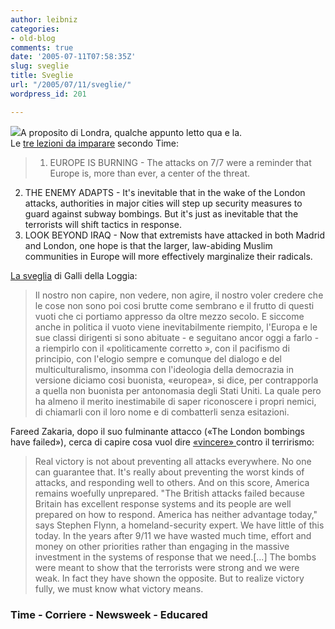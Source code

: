 ```yaml
---
author: leibniz
categories:
- old-blog
comments: true
date: '2005-07-11T07:58:35Z'
slug: sveglie
title: Sveglie
url: "/2005/07/11/sveglie/"
wordpress_id: 201

---
```

![](https://www.educared.org.ar/tamtam/images/roger_wood.jpg)A proposito di Londra, qualche appunto letto qua e la.  
Le [tre lezioni da imparare](https://www.time.com/time/magazine/printout/0,8816,1081366,00.html) secondo Time:  


> 1. EUROPE IS BURNING - The attacks on 7/7 were a reminder that Europe is, more than ever, a center of the threat.
  
2. THE ENEMY ADAPTS - It's inevitable that in the wake of the London attacks, authorities in
major cities will step up security measures to guard against subway
bombings. But it's just as inevitable that the terrorists will shift
tactics in response.  
3. LOOK BEYOND IRAQ - Now that extremists have attacked in both Madrid and London, one hope
is that the larger, law-abiding Muslim communities in Europe will more
effectively marginalize their radicals.

[La sveglia](https://www.corriere.it/Primo_Piano/Editoriali/2005/07_Luglio/10/loggia.shtml) di Galli della Loggia:  



> Il nostro non capire, non vedere, non agire, il nostro
voler credere
che le cose non sono poi cosi brutte come sembrano e il frutto di
questi vuoti che ci portiamo appresso da oltre mezzo secolo. E siccome
anche in politica il vuoto viene inevitabilmente riempito, l'Europa e
le sue classi dirigenti si sono abituate - e seguitano ancor oggi a
farlo - a riempirlo con il «politicamente corretto », con il pacifismo
di
principio, con l'elogio sempre e comunque del dialogo e del
multiculturalismo, insomma con l'ideologia della democrazia in versione
diciamo cosi buonista, «europea», si dice, per contrapporla a quella
non buonista per antonomasia degli Stati Uniti. La quale pero ha almeno
il merito inestimabile di saper riconoscere i propri nemici, di
chiamarli con il loro nome e di combatterli senza esitazioni.

Fareed Zakaria, dopo il suo fulminante attacco («The London bombings have failed»), cerca di capire cosa vuol dire [«vincere» ](https://www.msnbc.msn.com/id/8525976/site/newsweek/print/1/displaymode/1098)contro il terrirismo:

> Real
victory is not about preventing all attacks everywhere. No one can
guarantee that. It's really about preventing the worst kinds of
attacks, and responding well to others. And on this score, America
remains woefully unprepared. "The British attacks failed because
Britain has excellent response systems and its people are well prepared
on how to respond. America has neither advantage today," says Stephen
Flynn, a homeland-security expert. We have little of this today. In the years after 9/11
we have wasted much time, effort and money on other priorities rather
than engaging in the massive investment in the systems of response that
we need.[...] The
bombs were meant to show that the terrorists were strong and we were
weak. In fact they have shown the opposite. But to realize victory
fully, we must know what victory means.




### Time - Corriere - Newsweek - Educared  


